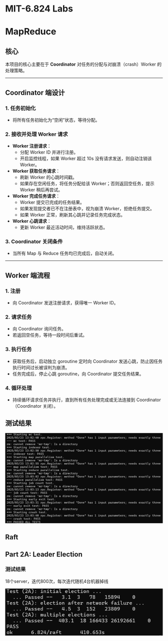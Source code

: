 # MIT-6.824 Labs

# MapReduce

## 核心

本项目的核心主要在于 **Coordinator** 对任务的分配与对崩溃（crash）Worker 的处理策略。

------

## Coordinator 端设计

### 1. 任务初始化

- 将所有任务初始化为“空闲”状态，等待分配。

### 2. 接收并处理 Worker 请求

- **Worker 注册请求**：
  - 分配 Worker ID 并进行注册。
  - 开启监控线程，如果 Worker 超过 10s 没有请求发送，则自动注销该 Worker。
- **Worker 获取任务请求**：
  - 刷新 Worker 的心跳时间戳。
  - 如果存在空闲任务，将任务分配给该 Worker；否则返回空任务，提示 Worker 稍后再尝试。
- **Worker 完成任务请求**：
  - Worker 提交已完成的任务结果。
  - 如果发现提交者已不在注册表中，视为崩溃 Worker，拒绝任务提交。
  - 如果 Worker 正常，刷新其心跳并记录任务完成状态。
- **Worker 心跳请求**：
  - 更新 Worker 最近活动时间，维持活跃状态。

### 3. Coordinator 关闭条件

- 当所有 Map 与 Reduce 任务均已完成后，自动关闭。

------

## Worker 端流程

### 1. 注册

- 向 Coordinator 发送注册请求，获得唯一 Worker ID。

### 2. 请求任务

- 向 Coordinator 询问任务。
- 若返回空任务，等待一段时间后重试。

### 3. 执行任务

- 获取任务后，启动独立 goroutine 定时向 Coordinator 发送心跳，防止因任务执行时间过长被误判为崩溃。
- 任务完成后，停止心跳 goroutine，向 Coordinator 提交任务结果。

### 4. 循环处理

- 持续循环请求任务并执行，直到所有任务处理完成或无法连接到 Coordinator（Coordinator 关闭）。



## 测试结果

![image-20250323130515038](img/mapreduce.png)





## Raft

## Part 2A: Leader Election

### 测试结果

18个server，迭代800次，每次迭代随机4台机器掉线

![image-20250323130515038](img/2a.png)





